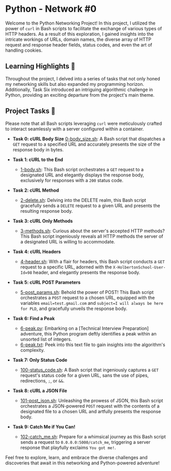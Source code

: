 # Python - Network #0

Welcome to the Python Networking Project! In this project, I utilized the power of `curl` in Bash scripts to facilitate the exchange of various types of HTTP headers. As a result of this exploration, I gained insights into the intricate workings of URLs, domain names, the diverse array of HTTP request and response header fields, status codes, and even the art of handling cookies.

## Learning Highlights :rocket:

Throughout the project, I delved into a series of tasks that not only honed my networking skills but also expanded my programming horizon. Additionally, Task Six introduced an intriguing algorithmic challenge in Python, providing an exciting departure from the project's main theme.

## Project Tasks :page_with_curl:

Please note that all Bash scripts leveraging `curl` were meticulously crafted to interact seamlessly with a server configured within a container.

* **Task 0: cURL Body Size**
  [0-body_size.sh](./0-body_size.sh): A Bash script that dispatches a `GET` request to a specified URL and accurately presents the size of the response body in bytes.

* **Task 1: cURL to the End**
  * [1-body.sh](./1-body.sh): This Bash script orchestrates a `GET` request to a designated URL and elegantly displays the response body, exclusively for responses with a `200` status code.

* **Task 2: cURL Method**
  * [2-delete.sh](./2-delete.sh): Delving into the DELETE realm, this Bash script gracefully sends a `DELETE` request to a given URL and presents the resulting response body.

* **Task 3: cURL Only Methods**
  * [3-methods.sh](./3-methods.sh): Curious about the server's accepted HTTP methods? This Bash script ingeniously reveals all HTTP methods the server of a designated URL is willing to accommodate.

* **Task 4: cURL Headers**
  * [4-header.sh](./4-header.sh): With a flair for headers, this Bash script conducts a `GET` request to a specific URL, adorned with the `X-HolbertonSchool-User-Id=98` header, and elegantly presents the response body.

* **Task 5: cURL POST Parameters**
  * [5-post_params.sh](./5-post_params.sh): Behold the power of POST! This Bash script orchestrates a `POST` request to a chosen URL, equipped with the variables `email=test.gmail.com` and `subject=I will always be here for PLD`, and gracefully unveils the response body.

* **Task 6: Find a Peak**
  * [6-peak.py](./6-peak.py): Embarking on a [Technical Interview Preparation] adventure, this Python program deftly identifies a peak within an unsorted list of integers.
  * [6-peak.txt](./6-peak.txt): Peek into this text file to gain insights into the algorithm's complexity.

* **Task 7: Only Status Code**
  * [100-status_code.sh](./100-status_code.sh): A Bash script that ingeniously captures a `GET` request's status code for a given URL, sans the use of pipes, redirections, `;`, or `&&`.

* **Task 8: cURL a JSON File**
  * [101-post_json.sh](./101-post_json.sh): Unleashing the prowess of JSON, this Bash script orchestrates a JSON-powered `POST` request with the contents of a designated file to a chosen URL and artfully presents the response body.

* **Task 9: Catch Me if You Can!**
  * [102-catch_me.sh](./102-catch_me.sh): Prepare for a whimsical journey as this Bash script sends a request to `0.0.0.0:5000/catch_me`, triggering a server response that playfully exclaims `You got me!`.

Feel free to explore, learn, and embrace the diverse challenges and discoveries that await in this networking and Python-powered adventure!
